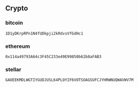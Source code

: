 ## Crypto

### bitcoin

```
1D1yDKrpRPn1N4fUDkpji2kRdvsVfGdHc1
```

### ethereum

```
0x114a49793A64c3F45C233e49E99850b62b8aFAB3
```

### stellar

```
GAOEEKMDLWGTIYGUDJUSL64PLOYIF6VOTSOAGSUFCJYHRWNUQWAVWV7M
```
